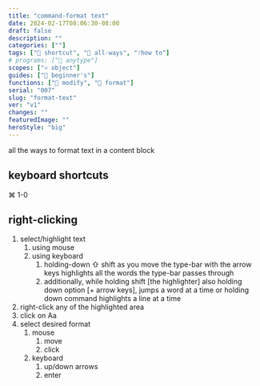```yaml
---
title: "command-format text"
date: 2024-02-17T08:06:30-08:00
draft: false
description: ""
categories: [""]
tags: ["🎯 shortcut", "💠 all-ways", "❔how to"]
# programs: ["🦎 anytype"]
scopes: ["⚛️ object"]
guides: ["🐥 beginner's"]
functions: ["🔧 modify", "🕎 format"]
serial: "007"
slug: "format-text"
ver: "v1"
changes: ""
featuredImage: ""
heroStyle: "big"
---
```


<style>
.eo-footer {
  display: none;
}
</style>


all the ways to format text in a content block

## keyboard shortcuts
⌘ 1-0

## right-clicking
1. select/highlight text
    1. using mouse
    2. using keyboard
        1. holding-down ⇧ shift as you move the type-bar with the arrow keys highlights all the words the type-bar passes through
        2. additionally, while holding shift [the highlighter] also holding down option [+ arrow keys], jumps a word at a time or holding down command highlights a line at a time
2. right-click any of the highlighted area
3. click on Aa
4. select desired format
    1. mouse
        1. move
        2. click
    2. keyboard
        1. up/down arrows
        2. enter

##








<!-- scraps
~ ~ ~ ~ ~ ~ ~ ~ ~ ~ ~ ~ ~ ~ ~ ~ ~ ~ ~ ~ ~ ~ ~ ~ ~ ~ ~ ~
~ • ~ • ~ • ~ • ~ • ~ • ~ • ~ • ~ • ~ • ~ • ~ • ~ • ~ •
~ ~ ~ ~ ~ ~ ~ ~ ~ ~ ~ ~ ~ ~ ~ ~ ~ ~ ~ ~ ~ ~ ~ ~ ~ ~ ~ ~
<script async src="https://eomail6.com/form/c2f5dfcc-cdd7-11ee-a9b6-8f75e8c9b215.js" data-form="c2f5dfcc-cdd7-11ee-a9b6-8f75e8c9b215"></script>

<script async src="https://eomail6.com/form/c2f5dfcc-cdd7-11ee-a9b6-8f75e8c9b215.js" data-form="c2f5dfcc-cdd7-11ee-a9b6-8f75e8c9b215"></script>


-->
